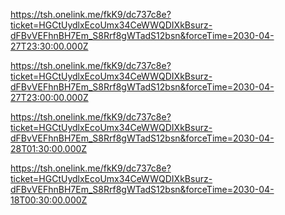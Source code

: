 https://tsh.onelink.me/fkK9/dc737c8e?ticket=HGCtUydlxEcoUmx34CeWWQDIXkBsurz-dFBvVEFhnBH7Em_S8Rrf8gWTadS12bsn&forceTime=2030-04-27T23:30:00.000Z

https://tsh.onelink.me/fkK9/dc737c8e?ticket=HGCtUydlxEcoUmx34CeWWQDIXkBsurz-dFBvVEFhnBH7Em_S8Rrf8gWTadS12bsn&forceTime=2030-04-27T23:00:00.000Z

https://tsh.onelink.me/fkK9/dc737c8e?ticket=HGCtUydlxEcoUmx34CeWWQDIXkBsurz-dFBvVEFhnBH7Em_S8Rrf8gWTadS12bsn&forceTime=2030-04-28T01:30:00.000Z

https://tsh.onelink.me/fkK9/dc737c8e?ticket=HGCtUydlxEcoUmx34CeWWQDIXkBsurz-dFBvVEFhnBH7Em_S8Rrf8gWTadS12bsn&forceTime=2030-04-18T00:30:00.000Z


